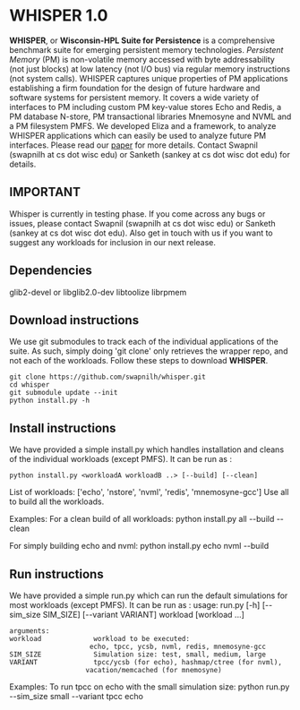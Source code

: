 # WHISPER 1.0

**WHISPER**, or **Wisconsin-HPL Suite for Persistence** is a comprehensive benchmark
suite for emerging persistent memory technologies. *Persistent Memory* (PM) is
non-volatile memory accessed with byte addressability (not just blocks) at low
latency (not I/O bus) via regular memory instructions (not system calls).
WHISPER captures unique properties of PM applications establishing a firm
foundation for the design of future hardware and software systems for persistent
memory. It covers a wide variety of interfaces to PM including custom PM
key-value stores Echo and Redis, a PM database N-store, PM transactional
libraries Mnemosyne and NVML and a PM filesystem PMFS. We developed Eliza and a
framework, to analyze WHISPER applications which can easily be used to analyze
future PM interfaces. Please read our
[paper](http://research.cs.wisc.edu/multifacet/papers/asplos17_whisper.pdf) for
more details. Contact Swapnil (swapnilh at cs dot wisc edu) or Sanketh (sankey
at cs dot wisc dot edu) for details.

## IMPORTANT
Whisper is currently in testing phase. If you come across any bugs or issues, please
contact  Swapnil (swapnilh at cs dot wisc edu) or Sanketh (sankey
at cs dot wisc dot edu). Also get in touch with us if you want to suggest any 
workloads for inclusion in our next release.

## Dependencies
glib2-devel or libglib2.0-dev
libtoolize
librpmem

## Download instructions
We use git submodules to track each of the individual applications of the suite.
As such, simply doing 'git clone' only retrieves the wrapper repo, and not
each of the workloads. Follow these steps to download **WHISPER**.

    git clone https://github.com/swapnilh/whisper.git
    cd whisper
    git submodule update --init
    python install.py -h


## Install instructions
We have provided a simple install.py which handles installation and cleans of
the individual workloads (except PMFS). It can be run as :

    python install.py <workloadA workloadB ..> [--build] [--clean]

List of workloads: ['echo', 'nstore', 'nvml', 'redis', 'mnemosyne-gcc']
Use all to build all the workloads.

Examples:
For a clean build of all workloads:
    python install.py all --build --clean

For simply building echo and nvml:
    python install.py echo nvml --build


## Run instructions
We have provided a simple run.py which can run the default simulations for most
workloads (except PMFS). It can be run as :
    usage: run.py [-h] [--sim_size SIM_SIZE] [--variant VARIANT] workload [workload ...]

    arguments:
    workload             workload to be executed: 
                        echo, tpcc, ycsb, nvml, redis, mnemosyne-gcc
    SIM_SIZE             Simulation size: test, small, medium, large
    VARIANT              tpcc/ycsb (for echo), hashmap/ctree (for nvml),
                       vacation/memcached (for mnemosyne)

Examples:
To run tpcc on echo with the small simulation size:
    python run.py --sim_size small --variant tpcc echo
